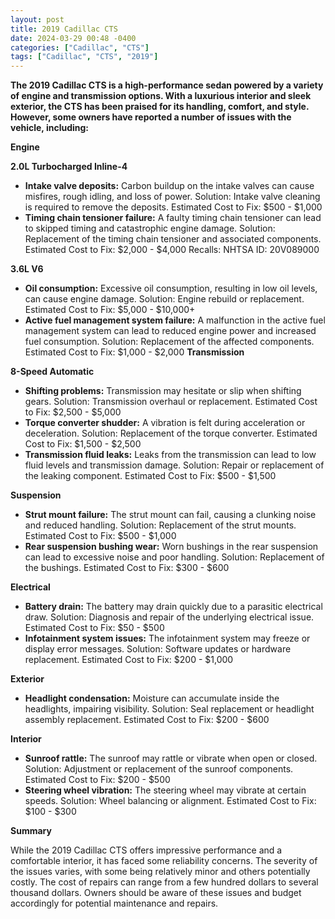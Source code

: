 ```yaml
---
layout: post
title: 2019 Cadillac CTS
date: 2024-03-29 00:48 -0400
categories: ["Cadillac", "CTS"]
tags: ["Cadillac", "CTS", "2019"]
---
```

**The 2019 Cadillac CTS is a high-performance sedan powered by a variety of engine and transmission options. With a luxurious interior and sleek exterior, the CTS has been praised for its handling, comfort, and style. However, some owners have reported a number of issues with the vehicle, including:**

**Engine**

**2.0L Turbocharged Inline-4**

* **Intake valve deposits:** Carbon buildup on the intake valves can cause misfires, rough idling, and loss of power. Solution: Intake valve cleaning is required to remove the deposits. Estimated Cost to Fix: $500 - $1,000
* **Timing chain tensioner failure:** A faulty timing chain tensioner can lead to skipped timing and catastrophic engine damage. Solution: Replacement of the timing chain tensioner and associated components. Estimated Cost to Fix: $2,000 - $4,000 Recalls: NHTSA ID: 20V089000

**3.6L V6**

* **Oil consumption:** Excessive oil consumption, resulting in low oil levels, can cause engine damage. Solution: Engine rebuild or replacement. Estimated Cost to Fix: $5,000 - $10,000+
* **Active fuel management system failure:** A malfunction in the active fuel management system can lead to reduced engine power and increased fuel consumption. Solution: Replacement of the affected components. Estimated Cost to Fix: $1,000 - $2,000
**Transmission**

**8-Speed Automatic**

* **Shifting problems:** Transmission may hesitate or slip when shifting gears. Solution: Transmission overhaul or replacement. Estimated Cost to Fix: $2,500 - $5,000
* **Torque converter shudder:** A vibration is felt during acceleration or deceleration. Solution: Replacement of the torque converter. Estimated Cost to Fix: $1,500 - $2,500
* **Transmission fluid leaks:** Leaks from the transmission can lead to low fluid levels and transmission damage. Solution: Repair or replacement of the leaking component. Estimated Cost to Fix: $500 - $1,500

**Suspension**

* **Strut mount failure:** The strut mount can fail, causing a clunking noise and reduced handling. Solution: Replacement of the strut mounts. Estimated Cost to Fix: $500 - $1,000
* **Rear suspension bushing wear:** Worn bushings in the rear suspension can lead to excessive noise and poor handling. Solution: Replacement of the bushings. Estimated Cost to Fix: $300 - $600

**Electrical**

* **Battery drain:** The battery may drain quickly due to a parasitic electrical draw. Solution: Diagnosis and repair of the underlying electrical issue. Estimated Cost to Fix: $50 - $500
* **Infotainment system issues:** The infotainment system may freeze or display error messages. Solution: Software updates or hardware replacement. Estimated Cost to Fix: $200 - $1,000

**Exterior**

* **Headlight condensation:** Moisture can accumulate inside the headlights, impairing visibility. Solution: Seal replacement or headlight assembly replacement. Estimated Cost to Fix: $200 - $600

**Interior**

* **Sunroof rattle:** The sunroof may rattle or vibrate when open or closed. Solution: Adjustment or replacement of the sunroof components. Estimated Cost to Fix: $200 - $500
* **Steering wheel vibration:** The steering wheel may vibrate at certain speeds. Solution: Wheel balancing or alignment. Estimated Cost to Fix: $100 - $300

**Summary**

While the 2019 Cadillac CTS offers impressive performance and a comfortable interior, it has faced some reliability concerns. The severity of the issues varies, with some being relatively minor and others potentially costly. The cost of repairs can range from a few hundred dollars to several thousand dollars. Owners should be aware of these issues and budget accordingly for potential maintenance and repairs.
